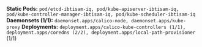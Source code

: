 **Static Pods:** `pod/etcd-ibtisam-iq, pod/kube-apiserver-ibtisam-iq, pod/kube-controller-manager-ibtisam-iq, pod/kube-scheduler-ibtisam-iq`
**Daemonsets (1/1):** `daemonset.apps/calico-node, daemonset.apps/kube-proxy`
**Deployments:** `deployment.apps/calico-kube-controllers (1/1), deployment.apps/coredns (2/2), deployment.apps/local-path-provisioner` (1/1)      
